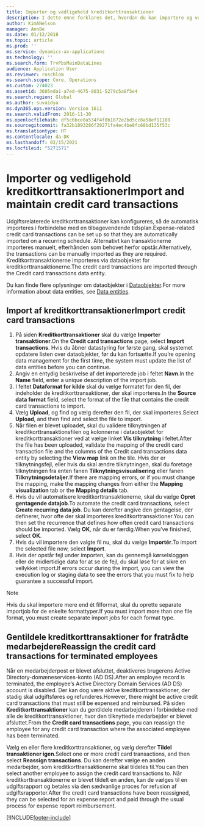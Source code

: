 ```yaml
---
title: Importer og vedligehold kreditkorttransaktioner
description: I dette emne forklares det, hvordan du kan importere og vedligeholde udgiftsrelaterede kreditkorttransaktioner. Disse transaktioner kan konfigureres, så de automatisk importeres i en tilbagevendende tidsplan, eller de kan importeres manuelt, efterhånden som der er behov for dem.
author: KimANelson
manager: AnnBe
ms.date: 01/12/2018
ms.topic: article
ms.prod: ''
ms.service: dynamics-ax-applications
ms.technology: ''
ms.search.form: TrvPbsMainDataLines
audience: Application User
ms.reviewer: roschlom
ms.search.scope: Core, Operations
ms.custom: 274023
ms.assetid: 3605eda1-a7ed-4675-8031-5279c5a8f5e4
ms.search.region: Global
ms.author: suvaidya
ms.dyn365.ops.version: Version 1611
ms.search.validFrom: 2016-11-30
ms.openlocfilehash: df5c6bce8a534f4f8b1872e2bd5cc8a58ef11189
ms.sourcegitcommit: fa32b1893286f20271fa4ec4be8fc68bd135f53c
ms.translationtype: HT
ms.contentlocale: da-DK
ms.lasthandoff: 02/15/2021
ms.locfileid: "5271571"
---
```

# <a name="import-and-maintain-credit-card-transactions"></a><span data-ttu-id="26c39-104">Importer og vedligehold kreditkorttransaktioner</span><span class="sxs-lookup"><span data-stu-id="26c39-104">Import and maintain credit card transactions</span></span>

<span data-ttu-id="26c39-105">Udgiftsrelaterede kreditkorttransaktioner kan konfigureres, så de automatisk importeres i forbindelse med en tilbagevendende tidsplan.</span><span class="sxs-lookup"><span data-stu-id="26c39-105">Expense-related credit card transactions can be set up so that they are automatically imported on a recurring schedule.</span></span> <span data-ttu-id="26c39-106">Alternativt kan transaktionerne importeres manuelt, efterhånden som behovet herfor opstår.</span><span class="sxs-lookup"><span data-stu-id="26c39-106">Alternatively, the transactions can be manually imported as they are required.</span></span> <span data-ttu-id="26c39-107">Kreditkorttransaktionerne importeres via dataobjektet for kreditkorttransaktionerne.</span><span class="sxs-lookup"><span data-stu-id="26c39-107">The credit card transactions are imported through the Credit card transactions data entity.</span></span>

<span data-ttu-id="26c39-108">Du kan finde flere oplysninger om dataobjekter i [Dataobjekter](https://docs.microsoft.com/dynamics365/fin-ops-core/dev-itpro/data-entities/data-entities).</span><span class="sxs-lookup"><span data-stu-id="26c39-108">For more information about data entities, see [Data entities](https://docs.microsoft.com/dynamics365/fin-ops-core/dev-itpro/data-entities/data-entities).</span></span>

## <a name="import-credit-card-transactions"></a><span data-ttu-id="26c39-109">Import af kreditkorttransaktioner</span><span class="sxs-lookup"><span data-stu-id="26c39-109">Import credit card transactions</span></span>

1. <span data-ttu-id="26c39-110">På siden **Kreditkorttransaktioner** skal du vælge **Importer transaktioner**.</span><span class="sxs-lookup"><span data-stu-id="26c39-110">On the **Credit card transactions** page, select **Import transactions**.</span></span> <span data-ttu-id="26c39-111">Hvis du åbner datastyring for første gang, skal systemet opdatere listen over dataobjekter, før du kan fortsætte.</span><span class="sxs-lookup"><span data-stu-id="26c39-111">If you’re opening data management for the first time, the system must update the list of data entities before you can continue.</span></span>
2. <span data-ttu-id="26c39-112">Angiv en entydig beskrivelse af det importerede job i feltet **Navn**.</span><span class="sxs-lookup"><span data-stu-id="26c39-112">In the **Name** field, enter a unique description of the import job.</span></span>
3. <span data-ttu-id="26c39-113">I feltet **Dataformat for kilde** skal du vælge formatet for den fil, der indeholder de kreditkorttransaktioner, der skal importeres.</span><span class="sxs-lookup"><span data-stu-id="26c39-113">In the **Source data format** field, select the format of the file that contains the credit card transactions to import.</span></span>
4. <span data-ttu-id="26c39-114">Vælg **Upload**, og find og vælg derefter den fil, der skal importeres.</span><span class="sxs-lookup"><span data-stu-id="26c39-114">Select **Upload**, and then find and select the file to import.</span></span>
5. <span data-ttu-id="26c39-115">Når filen er blevet uploadet, skal du validere tilknytningen af kreditkorttransaktionsfilen og kolonnerne i dataobjektet for kreditkorttransaktioner ved at vælge linket **Vis tilknytning** i feltet.</span><span class="sxs-lookup"><span data-stu-id="26c39-115">After the file has been uploaded, validate the mapping of the credit card transaction file and the columns of the Credit card transactions data entity by selecting the **View map** link on the tile.</span></span> <span data-ttu-id="26c39-116">Hvis der er tilknytningsfejl, eller hvis du skal ændre tilknytningen, skal du foretage tilknytningen fra enten fanen **Tilknytningsvisualisering** eller fanen **Tilknytningsdetaljer**.</span><span class="sxs-lookup"><span data-stu-id="26c39-116">If there are mapping errors, or if you must change the mapping, make the mapping changes from either the **Mapping visualization** tab or the **Mapping details** tab.</span></span>
6. <span data-ttu-id="26c39-117">Hvis du vil automatisere kreditkorttransaktionerne, skal du vælge **Opret gentagende datajob**.</span><span class="sxs-lookup"><span data-stu-id="26c39-117">To automate the credit card transactions, select **Create recurring data job**.</span></span> <span data-ttu-id="26c39-118">Du kan derefter angive den gentagelse, der definerer, hvor ofte der skal importeres kreditkorttransaktioner.</span><span class="sxs-lookup"><span data-stu-id="26c39-118">You can then set the recurrence that defines how often credit card transactions should be imported.</span></span> <span data-ttu-id="26c39-119">Vælg **OK**, når du er færdig.</span><span class="sxs-lookup"><span data-stu-id="26c39-119">When you’ve finished, select **OK**.</span></span>
7. <span data-ttu-id="26c39-120">Hvis du vil importere den valgte fil nu, skal du vælge **Importér**.</span><span class="sxs-lookup"><span data-stu-id="26c39-120">To import the selected file now, select **Import**.</span></span>
8. <span data-ttu-id="26c39-121">Hvis der opstår fejl under importen, kan du gennemgå kørselsloggen eller de midlertidige data for at se de fejl, du skal løse for at sikre en vellykket import.</span><span class="sxs-lookup"><span data-stu-id="26c39-121">If errors occur during the import, you can view the execution log or staging data to see the errors that you must fix to help guarantee a successful import.</span></span>

> [!NOTE]
> <span data-ttu-id="26c39-122">Hvis du skal importere mere end ét filformat, skal du oprette separate importjob for de enkelte formattyper.</span><span class="sxs-lookup"><span data-stu-id="26c39-122">If you must import more than one file format, you must create separate import jobs for each format type.</span></span>

## <a name="reassign-the-credit-card-transactions-for-terminated-employees"></a><span data-ttu-id="26c39-123">Gentildele kreditkorttransaktioner for fratrådte medarbejdere</span><span class="sxs-lookup"><span data-stu-id="26c39-123">Reassign the credit card transactions for terminated employees</span></span>

<span data-ttu-id="26c39-124">Når en medarbejderpost er blevet afsluttet, deaktiveres brugerens Active Directory-domæneservices-konto (AD DS).</span><span class="sxs-lookup"><span data-stu-id="26c39-124">After an employee record is terminated, the employee’s Active Directory Domain Services (AD DS) account is disabled.</span></span> <span data-ttu-id="26c39-125">Der kan dog være aktive kreditkorttransaktioner, der stadig skal udgiftsføres og refunderes.</span><span class="sxs-lookup"><span data-stu-id="26c39-125">However, there might be active credit card transactions that must still be expensed and reimbursed.</span></span> <span data-ttu-id="26c39-126">På siden **Kreditkorttransaktioner** kan du gentildele medarbejderen i forbindelse med alle de kreditkorttransaktioner, hvor den tilknyttede medarbejder er blevet afsluttet.</span><span class="sxs-lookup"><span data-stu-id="26c39-126">From the **Credit card transactions** page, you can reassign the employee for any credit card transaction where the associated employee has been terminated.</span></span>

<span data-ttu-id="26c39-127">Vælg en eller flere kreditkorttransaktioner, og vælg derefter **Tildel transaktioner igen**.</span><span class="sxs-lookup"><span data-stu-id="26c39-127">Select one or more credit card transactions, and then select **Reassign transactions**.</span></span> <span data-ttu-id="26c39-128">Du kan derefter vælge en anden medarbejder, som kreditkorttransaktionerne skal tildeles til.</span><span class="sxs-lookup"><span data-stu-id="26c39-128">You can then select another employee to assign the credit card transactions to.</span></span> <span data-ttu-id="26c39-129">Når kreditkorttransaktionerne er blevet tildelt en anden, kan de vælges til en udgiftsrapport og betales via den sædvanlige proces for refusion af udgiftsrapporter.</span><span class="sxs-lookup"><span data-stu-id="26c39-129">After the credit card transactions have been reassigned, they can be selected for an expense report and paid through the usual process for expense report reimbursement.</span></span>


[!INCLUDE[footer-include](../includes/footer-banner.md)]